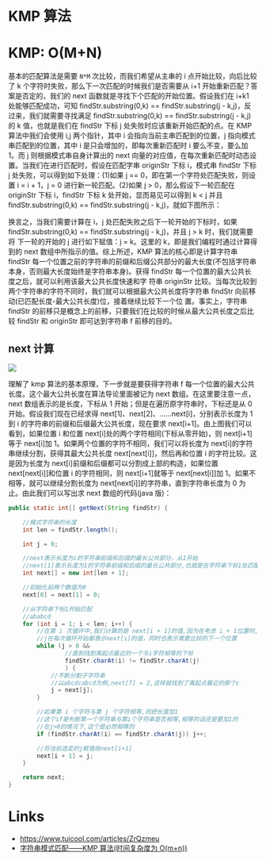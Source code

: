 # KMP 算法

# KMP: O(M+N)

基本的匹配算法是需要 `N*M` 次比较，而我们希望从主串的 i 点开始比较，向后比较了 k 个字符时失败，那么下一次匹配的时候我们是否需要从 i+1 开始重新匹配？答案是否定的，我们的 next 函数就是寻找下个匹配的开始位置。假设我们在 i+k1 处能够匹配成功，可知 findStr.substring(0,k) == findStr.substring(j - k,j)，反过来，我们就需要寻找满足 findStr.substring(0,k) == findStr.substring(j - k,j)的 k 值，也就是我们在 findStr 下标 j 处失败时应该重新开始匹配的点。在 KMP 算法中我们会使用 i,j 两个指针，其中 i 会指向当前主串匹配到的位置，j 指向模式串匹配到的位置，其中 i 是只会增加的，即每次重新匹配时 i 要么不变，要么加 1。而 j 则根据模式串自身计算出的 next 向量的对应值，在每次重新匹配时动态设置。当我们在进行匹配时，假设在匹配字串 originStr 下标 i，模式串 findStr 下标 j 处失败，可以得到如下处理：(1)如果 j == 0，即在第一个字符处匹配失败，则设置 i = i + 1，j = 0 进行新一轮匹配。(2)如果 j > 0，那么假设下一轮匹配在 originStr 下标 i，findStr 下标 k 处开始，显而易见可以得到 k < j 并且 findStr.substring(0,k) == findStr.substring(j - k,j)，就如下图所示：

换言之，当我们需要计算在 i，j 处匹配失败之后下一轮开始的下标时，如果 findStr.substring(0,k) == findStr.substring(j - k,j)，并且 j > k 时，我们就需要将 下一轮的开始的 j 进行如下赋值：j = k。这里的 k，即是我们编程时通过计算得到的 next 数组中所指示的值。综上所述，KMP 算法的核心即是计算字符串 findStr 每一个位置之前的字符串的前缀和后缀公共部分的最大长度(不包括字符串本身，否则最大长度始终是字符串本身)。获得 findStr 每一个位置的最大公共长度之后，就可以利用该最大公共长度快速和字 符串 originStr 比较。当每次比较到两个字符串的字符不同时，我们就可以根据最大公共长度将字符串 findStr 向前移动(已匹配长度-最大公共长度)位，接着继续比较下一个位 置。事实上，字符串 findStr 的前移只是概念上的前移，只要我们在比较的时候从最大公共长度之后比较 findStr 和 originStr 即可达到字符串 f 前移的目的。

## next 计算

![](http://img.blog.csdn.net/20130924000843031)

理解了 kmp 算法的基本原理，下一步就是要获得字符串 f 每一个位置的最大公共长度。这个最大公共长度在算法导论里面被记为 next 数组。在这里要注意一点，next 数组表示的是长度，下标从 1 开始；但是在遍历原字符串时，下标还是从 0 开始。假设我们现在已经求得 next[1]、next[2]、……next[i]，分别表示长度为 1 到 i 的字符串的前缀和后缀最大公共长度，现在要求 next[i+1]。由上图我们可以看到，如果位置 i 和位置 next[i]处的两个字符相同(下标从零开始)，则 next[i+1]等于 next[i]加 1。如果两个位置的字符不相同，我们可以将长度为 next[i]的字符串继续分割，获得其最大公共长度 next[next[i]]，然后再和位置 i 的字符比较。这是因为长度为 next[i]前缀和后缀都可以分割成上部的构造，如果位置 next[next[i]]和位置 i 的字符相同，则 next[i+1]就等于 next[next[i]]加 1。如果不相等，就可以继续分割长度为 next[next[i]]的字符串，直到字符串长度为 0 为止。由此我们可以写出求 next 数组的代码(java 版)：

```java
public static int[] getNext(String findStr) {

    //模式字符串的长度
    int len = findStr.length();

    int j = 0;

    //next表示长度为i的字符串前缀和后缀的最长公共部分，从1开始
    //next[1]表示长度为1的字符串前缀和后缀的最长公共部分,也就是在字符串下标1处匹配失败所需要回退到的位置
    int next[] = new int[len + 1];

    //初始化前两个数值为0
    next[0] = next[1] = 0;

    //从字符串下标1开始匹配
    //ababcd
    for (int i = 1; i < len; i++) {
        //在第 i 次循环中,我们计算的是 next[i + 1]的值,因为在考虑 i + 1位置时,需要将第 i 个字符进行考虑
        //j在每次循环开始都表示next[i]的值，同时也表示需要比较的下一个位置
        while (j > 0 &&
                //直到找到离起点最近的一个与i字符相等的下标
                findStr.charAt(i) != findStr.charAt(j)
                ) {
            //不断分割子字符串
            //以abcdcabcd为例,next[7] = 2,这样就找到了离起点最近的那个c
            j = next[j];
        }

        //如果第 i 个字符与第 j 个字符相等,则把长度加1
        //这个if是判断第一个字符串与第i个字符串是否相等,相等的话还是要加1的
        //在j>0的情况下,这个是必然相等的
        if (findStr.charAt(i) == findStr.charAt(j)) j++;

        //将当前选定的j赋值给next[i+1]
        next[i + 1] = j;
    }

    return next;
}
```

# Links

- https://www.tuicool.com/articles/ZrQzmeu
- [字符串模式匹配——KMP 算法(时间复杂度为 O(m+n))](http://blog.sina.com.cn/s/blog_70bab9230101g0qv.html)
